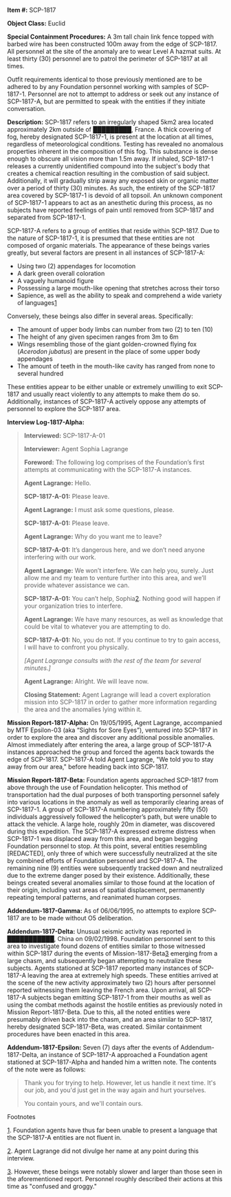 **Item #:** SCP-1817

**Object Class:** Euclid

**Special Containment Procedures:** A 3m tall chain link fence topped with barbed wire has been constructed 100m away from the edge of SCP-1817. All personnel at the site of the anomaly are to wear Level A hazmat suits. At least thirty (30) personnel are to patrol the perimeter of SCP-1817 at all times.

Outfit requirements identical to those previously mentioned are to be adhered to by any Foundation personnel working with samples of SCP-1817-1. Personnel are not to attempt to address or seek out any instance of SCP-1817-A, but are permitted to speak with the entities if they initiate conversation.

**Description:** SCP-1817 refers to an irregularly shaped 5km2 area located approximately 2km outside of █████████, France. A thick covering of fog, hereby designated SCP-1817-1, is present at the location at all times, regardless of meteorological conditions. Testing has revealed no anomalous properties inherent in the composition of this fog. This substance is dense enough to obscure all vision more than 1.5m away. If inhaled, SCP-1817-1 releases a currently unidentified compound into the subject's body that creates a chemical reaction resulting in the combustion of said subject. Additionally, it will gradually strip away any exposed skin or organic matter over a period of thirty (30) minutes. As such, the entirety of the SCP-1817 area covered by SCP-1817-1 is devoid of all topsoil. An unknown component of SCP-1817-1 appears to act as an anesthetic during this process, as no subjects have reported feelings of pain until removed from SCP-1817 and separated from SCP-1817-1.

SCP-1817-A refers to a group of entities that reside within SCP-1817. Due to the nature of SCP-1817-1, it is presumed that these entities are not composed of organic materials. The appearance of these beings varies greatly, but several factors are present in all instances of SCP-1817-A:

*   Using two (2) appendages for locomotion
*   A dark green overall coloration
*   A vaguely humanoid figure
*   Possessing a large mouth-like opening that stretches across their torso
*   Sapience, as well as the ability to speak and comprehend a wide variety of languages[1](javascript:;)

Conversely, these beings also differ in several areas. Specifically:

*   The amount of upper body limbs can number from two (2) to ten (10)
*   The height of any given specimen ranges from 3m to 6m
*   Wings resembling those of the giant golden-crowned flying fox (_Acerodon jubatus_) are present in the place of some upper body appendages
*   The amount of teeth in the mouth-like cavity has ranged from none to several hundred

These entities appear to be either unable or extremely unwilling to exit SCP-1817 and usually react violently to any attempts to make them do so. Additionally, instances of SCP-1817-A actively oppose any attempts of personnel to explore the SCP-1817 area.

**Interview Log-1817-Alpha:**

> **Interviewed:** SCP-1817-A-01
> 
> **Interviewer:** Agent Sophia Lagrange
> 
> **Foreword:** The following log comprises of the Foundation’s first attempts at communicating with the SCP-1817-A instances.
> 
> **<Begin Log>**
> 
> **Agent Lagrange:** Hello.
> 
> **SCP-1817-A-01:** Please leave.
> 
> **Agent Lagrange:** I must ask some questions, please.
> 
> **SCP-1817-A-01:** Please leave.
> 
> **Agent Lagrange:** Why do you want me to leave?
> 
> **SCP-1817-A-01:** It’s dangerous here, and we don’t need anyone interfering with our work.
> 
> **Agent Lagrange:** We won’t interfere. We can help you, surely. Just allow me and my team to venture further into this area, and we’ll provide whatever assistance we can.
> 
> **SCP-1817-A-01:** You can’t help, Sophia[2](javascript:;). Nothing good will happen if your organization tries to interfere.
> 
> **Agent Lagrange:** We have many resources, as well as knowledge that could be vital to whatever you are attempting to do.
> 
> **SCP-1817-A-01:** No, you do not. If you continue to try to gain access, I will have to confront you physically.
> 
> _\[Agent Lagrange consults with the rest of the team for several minutes.\]_
> 
> **Agent Lagrange:** Alright. We will leave now.
> 
> **<End Log>**
> 
> **Closing Statement:** Agent Lagrange will lead a covert exploration mission into SCP-1817 in order to gather more information regarding the area and the anomalies lying within it.

**Mission Report-1817-Alpha:** On 19/05/1995, Agent Lagrange, accompanied by MTF Epsilon-03 (aka “Sights for Sore Eyes”), ventured into SCP-1817 in order to explore the area and discover any additional possible anomalies. Almost immediately after entering the area, a large group of SCP-1817-A instances approached the group and forced the agents back towards the edge of SCP-1817. SCP-1817-A told Agent Lagrange, "We told you to stay away from our area," before heading back into SCP-1817.

**Mission Report-1817-Beta:** Foundation agents approached SCP-1817 from above through the use of Foundation helicopter. This method of transportation had the dual purposes of both transporting personnel safely into various locations in the anomaly as well as temporarily clearing areas of SCP-1817-1. A group of SCP-1817-A numbering approximately fifty (50) individuals aggressively followed the helicopter’s path, but were unable to attack the vehicle. A large hole, roughly 20m in diameter, was discovered during this expedition. The SCP-1817-A expressed extreme distress when SCP-1817-1 was displaced away from this area, and began begging Foundation personnel to stop. At this point, several entities resembling \[REDACTED\], only three of which were successfully neutralized at the site by combined efforts of Foundation personnel and SCP-1817-A. The remaining nine (9) entities were subsequently tracked down and neutralized due to the extreme danger posed by their existence. Additionally, these beings created several anomalies similar to those found at the location of their origin, including vast areas of spatial displacement, permanently repeating temporal patterns, and reanimated human corpses.

**Addendum-1817-Gamma:** As of 06/06/1995, no attempts to explore SCP-1817 are to be made without O5 deliberation.

**Addendum-1817-Delta:** Unusual seismic activity was reported in ███████████, China on 09/02/1998. Foundation personnel sent to this area to investigate found dozens of entities similar to those witnessed within SCP-1817 during the events of Mission-1817-Beta[3](javascript:;) emerging from a large chasm, and subsequently began attempting to neutralize these subjects. Agents stationed at SCP-1817 reported many instances of SCP-1817-A leaving the area at extremely high speeds. These entities arrived at the scene of the new activity approximately two (2) hours after personnel reported witnessing them leaving the French area. Upon arrival, all SCP-1817-A subjects began emitting SCP-1817-1 from their mouths as well as using the combat methods against the hostile entities as previously noted in Mission Report-1817-Beta. Due to this, all the noted entities were presumably driven back into the chasm, and an area similar to SCP-1817, hereby designated SCP-1817-Beta, was created. Similar containment procedures have been enacted in this area.

**Addendum-1817-Epsilon:** Seven (7) days after the events of Addendum-1817-Delta, an instance of SCP-1817-A approached a Foundation agent stationed at SCP-1817-Alpha and handed him a written note. The contents of the note were as follows:

> Thank you for trying to help. However, let us handle it next time. It's our job, and you'd just get in the way again and hurt yourselves.
> 
> You contain yours, and we'll contain ours.

Footnotes

[1](javascript:;). Foundation agents have thus far been unable to present a language that the SCP-1817-A entities are not fluent in.

[2](javascript:;). Agent Lagrange did not divulge her name at any point during this interview.

[3](javascript:;). However, these beings were notably slower and larger than those seen in the aforementioned report. Personnel roughly described their actions at this time as "confused and groggy."